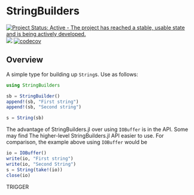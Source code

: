 # StringBuilders

[![Project Status: Active - The project has reached a stable, usable state and is being actively developed.](http://www.repostatus.org/badges/latest/active.svg)](http://www.repostatus.org/#active)
![](https://github.com/davidanthoff/StringBuilders.jl/workflows/Run%20tests/badge.svg)
[![codecov](https://codecov.io/gh/davidanthoff/StringBuilders.jl/branch/master/graph/badge.svg)](https://codecov.io/gh/davidanthoff/StringBuilders.jl)

## Overview

A simple type for building up ``String``s. Use as follows:

````julia
using StringBuilders

sb = StringBuilder()
append!(sb, "First string")
append!(sb, "Second string")

s = String(sb)
````

The advantage of StringBuilders.jl over using `IOBuffer` is in the API. Some may find The higher-level StringBuilders.jl API easier to use. For comparison, the example above using `IOBuffer` would be

```julia
io = IOBuffer()
write(io, "First string")
write(io, "Second String")
s = String(take!(io))
close(io)
```

TRIGGER